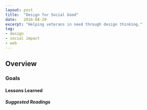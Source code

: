 ```yaml
---
layout: post
title:  "Design for Social Good"
date:   2016-08-29
excerpt: "Helping veterans in need through design thinking."
tag:
- design
- social impact
- web
---
```


## Overview

### Goals

#### Lessons Learned

##### Suggested Readings

